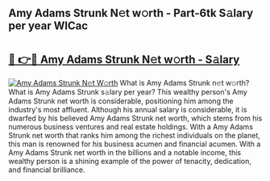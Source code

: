 ## Amy Adams Strunk N𝚎t w𝚘rth - Part-6tk S𝚊lary per year WlCac

# <h2><a href="http://gc2wa9.nevu.top/?p=Amy+Adams+Strunk">🔗 👉🔴 Amy Adams Strunk N𝚎t w𝚘rth - S𝚊lary</a></h2>

[![Amy Adams Strunk N𝚎t W𝚘rth](https://i.imgur.com/Oavwk0R.jpeg)](http://gc2wa9.nevu.top/?p=Amy+Adams+Strunk)
What is Amy Adams Strunk n𝚎t w𝚘rth? What is Amy Adams Strunk s𝚊lary per year?
This wealthy person's Amy Adams Strunk net worth is considerable, positioning him among the industry's most affluent. Although his annual salary is considerable, it is dwarfed by his believed Amy Adams Strunk net worth, which stems from his numerous business ventures and real estate holdings. With a Amy Adams Strunk net worth that ranks him among the richest individuals on the planet, this man is renowned for his business acumen and financial acumen. With a Amy Adams Strunk net worth in the billions and a notable income, this wealthy person is a shining example of the power of tenacity, dedication, and financial brilliance.
